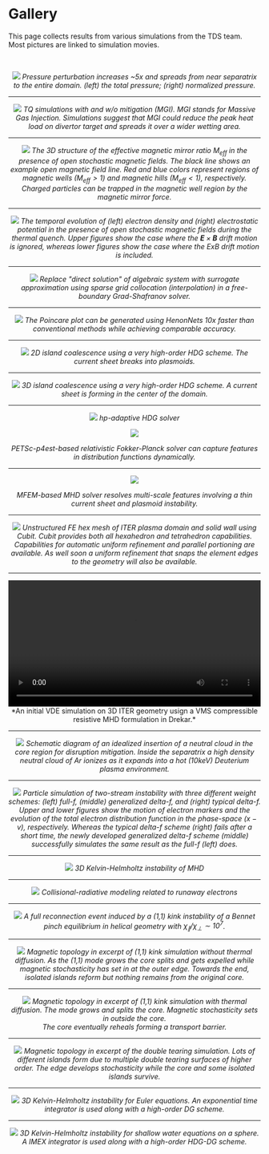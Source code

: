 # Gallery

This page collects results from various simulations from the TDS team. Most pictures are linked to simulation movies.

<br>
<center>

<div class="col-md-4"  markdown="1">

[![](img/gallery/bout.png)](img/gallery/144981_pt1_t200-930.mp4)
*Pressure perturbation increases ~5x and spreads from near separatrix to the entire domain. (left) the total pressure; (right) normalized pressure.*

----

[![](img/gallery/Qpar_odt.png)](img/gallery/Qpar_odt.mp4)
*TQ simulations with and w/o mitigation (MGI). MGI stands for Massive Gas Injection. Simulations suggest that MGI could reduce the peak heat load on divertor target and spreads it over a wider wetting area.*

----

[![](img/gallery/Meff.png)](img/gallery/Meff.mp4)
*The 3D structure of the effective magnetic mirror ratio $M_{eff}$ in the presence of open stochastic magnetic fields. The black line shows an example open magnetic field line. Red and blue colors represent regions of magnetic wells ($M_{eff} > 1$) and magnetic hills ($M_{eff} < 1$), respectively. Charged particles can be trapped in the magnetic well region by the magnetic mirror force.*

----

[![](img/gallery/Density_Potential.png)](img/gallery/Density_Potential.mp4)
*The temporal evolution of (left) electron density and (right) electrostatic potential in the presence of open stochastic magnetic fields during the thermal quench. Upper figures show the case where the $\mathbf{E}\times\mathbf{B}$ drift motion is ignored, whereas lower figures show the case where the ExB drift motion is included.*

----

![](img/gallery/drekar/Elman_Sparse_Grid.png)
*Replace "direct solution" of algebraic system with surrogate approximation using sparse grid collocation (interpolation) in
a free-boundary Grad-Shafranov solver.*


----

![](img/gallery/rmp.png)
*The Poincare plot can be generated using HenonNets 10x faster than conventional methods while achieving comparable accuracy.*

----

[![](img/gallery/2d-ic.png)](img/gallery/2d-ic.mp4)
*2D island coalescence using a very high-order HDG scheme. The current sheet breaks into plasmoids.*

----

[![](img/gallery/3d-ic.png)](img/gallery/3d-ic.mp4)
*3D island coalescence using a very high-order HDG scheme. A current sheet is forming in the center of the domain.*

----

![](img/gallery/hp-HDG.png)
*hp-adaptive HDG solver*

</div><div class="col-md-5"  markdown="1">

[![](img/gallery/rfp_plot.png)](img/gallery/E_1.69chiu.mp4)

*PETSc-p4est-based relativistic Fokker-Planck solver can capture features in distribution functions dynamically.*

----

[![](img/gallery/mfem1.png)](img/gallery/res1e-6.mp4)

*MFEM-based MHD solver resolves multi-scale features involving a thin current sheet and plasmoid instability.*

----

![](img/gallery/drekar/3D_ITER_Plasma_Region_Mesh.png)
*Unstructured FE hex mesh of ITER plasma domain and solid wall using Cubit. Cubit provides both all hexahedron and tetrahedron capabilities. Capabilities for automatic uniform refinement and parallel portioning are available. As well soon a uniform refinement that snaps the element edges to the geometry will also be available.*

----

<video controls preload="metadata" width="100%">
    <source src="../img/gallery/drekar/VDE_movie.mp4" type="video/mp4">
    Sorry, your browser doesn't support embedded videos.
</video>
*An initial VDE simulation on 3D ITER geometry usign a VMS compressible resistive MHD formulation in Drekar.*

----

![](/img/gallery/drekar/Neutral_Expansion_in_core.png)
*Schematic diagram of an idealized insertion of a neutral cloud in the core region for disruption mitigation. Inside the separatrix a
high density neutral cloud of Ar ionizes as it expands into a hot (10keV) Deuterium plasma environment.*

----

[![](img/gallery/Two_Stream.png)](img/gallery/Two_Stream.mp4)
*Particle simulation of two-stream instability with three different weight schemes: (left) full-f, (middle) generalized delta-f, and (right) typical delta-f. Upper and lower figures show the motion of electron markers and the evolution of the total electron distribution function in the phase-space ($x-v$), respectively. Whereas the typical delta-f scheme (right) fails after a short time, the newly developed generalized delta-f scheme (middle) successfully simulates the same result as the full-f (left) does.*

----

[![](img/gallery/kh-mhd.png)](img/gallery/kh-mhd.mp4)
*3D Kelvin-Helmholtz instability of MHD*

----

![](img/gallery/cr_runaway_collage.png)
*Collisional-radiative modeling related to runaway electrons*

</div><div class="col-md-3" markdown="1">

----

[![](img/gallery/bpnch-hall-mhd.png)](img/gallery/bpnch-hall-mhd-unif-rho-chi_par_1e3.mp4)
*A full reconnection event induced by a (1,1) kink instability of a Bennet pinch equilibrium in helical geometry with $\chi_\parallel/\chi_\perp \sim 10^{7}$.*

----

[![](img/pixie3d/11-poinc.png)](img/pixie3d/11-visc-poinc.mp4)
*Magnetic topology in excerpt of (1,1) kink simulation without thermal diffusion. As the (1,1) mode grows the core splits and gets expelled while magnetic stochasticity has set in at the outer edge. Towards the end, isolated islands reform but nothing remains from the original core.*

----

[![](img/pixie3d/A1.png)](img/pixie3d/chipar-poinc.mp4)
*Magnetic topology in excerpt of (1,1) kink simulation with thermal diffusion. The mode grows and splits the core. Magnetic stochasticity sets in outside the core.<br> The core eventually reheals forming a transport barrier.*

----

[![](img/pixie3d/B1.png)](img/pixie3d/db-poinc.mp4)
*Magnetic topology in excerpt of the double tearing simulation. Lots of different islands form due to multiple double tearing surfaces of higher order. The edge develops stochasticity while the core and some isolated islands survive.*

----

[![](img/gallery/kh-euler.png)](img/gallery/epi2-Cr5-1em7.mp4)
*3D Kelvin-Helmholtz instability for Euler equations. An exponential time integrator is used along with a high-order DG scheme.*

----

[![](img/gallery/hdg-dg-kh.png)](img/gallery/KelvinHelmholtzInstabilityForShallowWaterOnTheEarth.mp4)
*3D Kelvin-Helmholtz instability for shallow water equations on a sphere. A IMEX integrator is used along with a high-order HDG-DG scheme.*



</div>

</center>

<script type="text/x-mathjax-config">MathJax.Hub.Config({TeX: {equationNumbers: {autoNumber: "all"}}, tex2jax: {inlineMath: [['$','$']]}});</script>
<script type="text/javascript" src="https://cdnjs.cloudflare.com/ajax/libs/mathjax/2.7.2/MathJax.js?config=TeX-AMS_HTML"></script>

